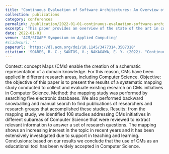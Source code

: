 ```yaml
---
title: "Continuous Evaluation of Software Architectures: An Overview of the State of the Art"
collection: publications
category: conferences
permalink: /publication/2022-01-01-continuous-evaluation-software-architectures
excerpt: 'This paper provides an overview of the state of the art in continuous evaluation of software architectures, presented at the ACM/SIGAPP Symposium on Applied Computing 2022.'
date: 2022-01-01
venue: 'ACM/SIGAPP Symposium on Applied Computing'
#slidesurl: ''
paperurl: 'https://dl.acm.org/doi/10.1145/3477314.3507318'
citation: 'SOARES, R. C.; SANTOS, V.; NAKAGAWA, E. Y. (2022). "Continuous Evaluation of Software Architectures: An Overview of the State of the Art." In: <i>ACM/SIGAPP Symposium on Applied Computing</i>, Virtual Conference, 37th ACM/SIGAPP Symposium on Applied Computing.'
---
```




Context: concept Maps (CMs) enable the creation of a schematic representation of a domain knowledge. For this reason, CMs have been applied in different research areas, including Computer Science. Objective: the objective of this paper is to present the results of a systematic mapping study conducted to collect and evaluate existing research on CMs initiatives in Computer Science. Method: the mapping study was performed by searching five electronic databases. We also performed backward snowballing and manual search to find publications of researchers and research groups that accomplished these studies. Results: from the mapping study, we identified 108 studies addressing CMs initiatives in different subareas of Computer Science that were reviewed to extract relevant information to answer a set of research questions. The mapping shows an increasing interest in the topic in recent years and it has been extensively investigated due to support in teaching and learning. Conclusions: based on our results we conclude that the use of CMs as an educational tool has been widely accepted in Computer Science.
